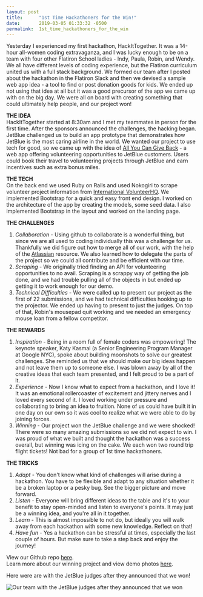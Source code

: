 ```yaml
---
layout: post
title:      "1st Time Hackathoners for the Win!"
date:       2019-03-05 01:33:32 -0500
permalink:  1st_time_hackathoners_for_the_win
---
```



Yesterday I experienced my first hackathon, HackItTogether. It was a 14-hour all-women coding extravaganza, and I was lucky enough to be on a team with four other Flatiron School ladies - Indy, Paula, Robin, and Wendy. We all have different levels of coding experience, but the Flatiron curriculum united us with a full stack background. We formed our team after I posted about the hackathon in the Flatiron Slack and then we devised a sample web app idea - a tool to find or post donation goods for kids. We ended up not using that idea at all but it was a good precursor of the app we came up with on the big day. We were all on board with creating something that could ultimately help people, and our project won! 

**THE IDEA** <br>
HackItTogether started at 8:30am and I met my teammates in person for the first time. After the sponsors announced the challenges, the hacking began. JetBlue challenged us to build an app prototype that demonstrates how JetBlue is the most caring airline in the world. We wanted our project to use tech for good, so we came up with the idea of [All You Can Give Back](https://devpost.com/software/all-you-can-give-back) - a web app offering volunteering opportunities to JetBlue customers. Users could book their travel to volunteering projects through JetBlue and earn incentives such as extra bonus miles. 

**THE TECH** <br>
On the back end we used Ruby on Rails and used Nokogiri to scrape volunteer project information from [International VolunteerHQ](https://www.volunteerhq.org/). We implemented Bootstrap for a quick and easy front end design. I worked on the architecture of the app by creating the models, some seed data. I also implemented Bootstrap in the layout and worked on the landing page. 

**THE CHALLENGES** <br>
1.  *Collaboration* - Using github to collaborate is a wonderful thing, but since we are all used to coding individually this was a challenge for us. Thankfully we did figure out how to merge all of our work, with the help of the [Atlassian](https://www.atlassian.com/git/tutorials/syncing/git-pull) resource. We also learned how to delegate the parts of the project so we could all contribute and be efficient with our time. 
2.  *Scraping* - We originally tried finding an API for volunteering opportunities to no avail. Scraping is a scrappy way of getting the job done, and we had trouble pulling all of the objects in but ended up getting it to work enough for our demo. 
3.  *Technical Difficulties* - We were called up to present our project as the first of 22 submissions, and we had technical difficulties hooking up to the projector. We ended up having to present to just the judges. On top of that, Robin's mousepad quit working and we needed an emergency mouse loan from a fellow competitor. 

**THE REWARDS**
1. *Inspiration* - Being in a room full of female coders was empowering! The keynote speaker, Katy Kasmai (a Senior Engineering Program Manager at Google NYC), spoke about building moonshots to solve our greatest challenges. She reminded us that we should make our big ideas happen and not leave them up to someone else. I was blown away by all of the creative ideas that each team presented, and I felt proud to be a part of it. 
2. *Experience* - Now I know what to expect from a hackathon, and I love it! It was an emotional rollercoaster of excitement and jittery nerves and I loved every second of it. I loved working under pressure and collaborating to bring an idea to fruition. None of us could have built it in one day on our own so it was cool to realize what we were able to do by joining forces. 
3. *Winning* -  Our project won the JetBlue challenge and we were shocked! There were so many amazing submissions so we did not expect to win. I was proud of what we built and thought the hackathon was a success overall, but winning was icing on the cake. We each won two round trip flight tickets! Not bad for a group of 1st time hackathoners. 

**THE TRICKS**
1. *Adapt* - You don't know what kind of challenges will arise during a hackathon. You have to be flexible and adapt to any situation whether it be a broken laptop or a pesky bug. See the bigger picture and move forward. 
2. *Listen* - Everyone will bring different ideas to the table and it's to your benefit to stay open-minded and listen to everyone's points. It may just be a winning idea, and you're all in it together. 
3. *Learn* - This is almost impossible to not do, but ideally you will walk away from each hackathon with some new knowledge. Reflect on that! 
4. *Have fun* - Yes a hackathon can be stressful at times, especially the last couple of hours. But make sure to take a step back and enjoy the journey! 


View our Github repo [here](https://github.com/aellonk/hackittogether). <br>
Learn more about our winning project and view demo photos [here](https://devpost.com/software/all-you-can-give-back).

Here were are with the JetBlue judges after they announced that we won! 

![Our team with the JetBlue judges after they announced that we won](https://i.imgur.com/XQRPNvQl.jpg?1)

